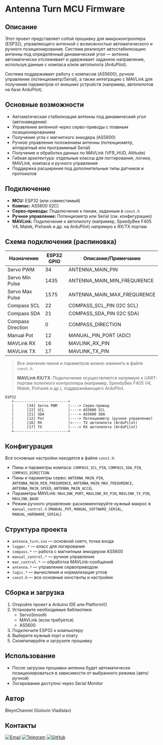 # Antenna Turn MCU Firmware

## Описание

Этот проект представляет собой прошивку для микроконтроллера (ESP32), управляющего антенной с возможностью автоматического и ручного позиционирования. Система реализует автостабилизацию антенны под определённый динамический угол — антенна автоматически отслеживает и удерживает заданное направление, используя данные с компаса и/или автопилота (ArduPilot).

Система поддерживает работу с компасом (AS5600), ручное управление (потенциометр/Serial), а также интеграцию с MAVLink для получения параметров от внешних устройств (например, автопилотов на базе ArduPilot).

## Основные возможности
- Автоматическая стабилизация антенны под динамический угол (автонаведение)
- Управление антенной через серво-приводы с плавным позиционированием
- Получение угла с магнитного энкодера (AS5600)
- Ручное управление положением антенны (потенциометр, аппаратный или программный Serial)
- Получение и обработка данных по MAVLink (VFR_HUD, Altitude)
- Гибкая архитектура: отдельные классы для логгирования, логики, MAVLink, компаса и ручного управления
- Поддержка расширения под дополнительные типы датчиков и протоколов

## Подключение
- **MCU:** ESP32 (или совместимый)
- **Компас:** AS5600 (I2C)
- **Серво-приводы:** Подключение к пинам, заданным в `const.h`
- **Ручное управление:** Потенциометр или Serial (см. конфигурацию)
- **MAVLink:** Подключение к автопилоту (например, SpeedyBee F405 V4, Matek, Pixhawk и др. на ArduPilot) напрямую к RX/TX портам

## Схема подключения (распиновка)

| Назначение         | ESP32 GPIO | Описание/Примечание         |
|--------------------|------------|-----------------------------|
| Servo PWM          |    34      | ANTENNA_MAIN_PIN            |
| Servo Min Pulse    |   1435     | ANTENNA_MAIN_MIN_FREQURENCE |
| Servo Max Pulse    |   1575     | ANTENNA_MAIN_MAX_FREQURENCE |
| Compass SCL        |    22      | COMPASS_SCL_PIN (I2C SCL)   |
| Compass SDA        |    21      | COMPASS_SDA_PIN (I2C SDA)   |
| Compass Direction  |     0      | COMPASS_DIRECTION           |
| Manual Pot         |    12      | MANUAL_PIN_PORT (ADC)       |
| MAVLink RX         |    16      | MAVLINK_RX_PIN              |
| MAVLink TX         |    17      | MAVLINK_TX_PIN              |

> Все значения пинов и параметров можно изменить в файле `const.h`.
> 
> **MAVLink RX/TX**: Подключение осуществляется напрямую к UART-портам полетного контроллера (например, SpeedyBee F405 V4, Matek, Pixhawk и др.), поддерживающего ArduPilot.

```
ESP32
   +-------------------------+
   |      [34] Servo PWM     |----> Серво-привод
   |      [22] SCL           |----> AS5600 SCL
   |      [21] SDA           |----> AS5600 SDA
   |      [12] Pot           |----> Потенциометр (ручное управление)
   |      [16] RX            |<---- TX автопилота (ArduPilot)
   |      [17] TX            |----> RX автопилота (ArduPilot)
   +-------------------------+
```

## Конфигурация
Все основные настройки находятся в файле `const.h`:
- Пины и параметры компаса: `COMPASS_SCL_PIN`, `COMPASS_SDA_PIN`, `COMPASS_DIRECTION`
- Пины и параметры серво: `ANTENNA_MAIN_PIN`, `ANTENNA_MAIN_MIN_FREQURENCE`, `ANTENNA_MAIN_MAX_FREQURENCE`, `ANTENNA_MAIN_SPEED`, `ANTENNA_MAIN_ACCEL`
- Параметры MAVLink: `MAVLINK_PORT`, `MAVLINK_RX_PIN`, `MAVLINK_TX_PIN`, `MAVLINK_BAUD`
- Режим ручного управления: раскомментируйте нужный макрос в `manual_control.h` (`MANUAL_POT`, `MANUAL_SOFTWARE_SERIAL`, `MANUAL_HARDWARE_SERIAL`)

## Структура проекта
- `antenna_turn.ino` — основной скетч, точка входа
- `logger.*` — класс для логирования
- `compass.*` — работа с магнитным энкодером AS5600
- `manual_control.*` — ручное управление
- `mav_control.*` — обработка MAVLink-сообщений
- `antenna.*` — управление сервоприводом
- `logic.*` — вычисления и нормализация углов
- `const.h` — все основные константы и настройки

## Сборка и загрузка
1. Откройте проект в Arduino IDE или PlatformIO
2. Установите необходимые библиотеки:
   - ServoSmooth
   - MAVLink (если требуется)
   - AS5600
3. Подключите ESP32 к компьютеру
4. Выберите нужный порт и плату
5. Скомпилируйте и загрузите прошивку

## Использование
- После загрузки прошивки антенна будет автоматически позиционироваться в зависимости от выбранного режима (авто/ручной)
- Логирование доступно через Serial Monitor

## Автор
BleynChannel (Golovin Vladislav)

## Контакты

[![Email](https://img.shields.io/badge/email-bleyn2017@gmail.com-blue?style=flat-square&logo=gmail)](mailto:bleyn2017@gmail.com)
[![Telegram](https://img.shields.io/badge/Telegram-BleynSpecnaz-2CA5E0?style=flat-square&logo=telegram)](https://t.me/BleynSpecnaz)
[![GitHub](https://img.shields.io/badge/GitHub-BleynChannel-181717?style=flat-square&logo=github)](https://github.com/BleynChannel)